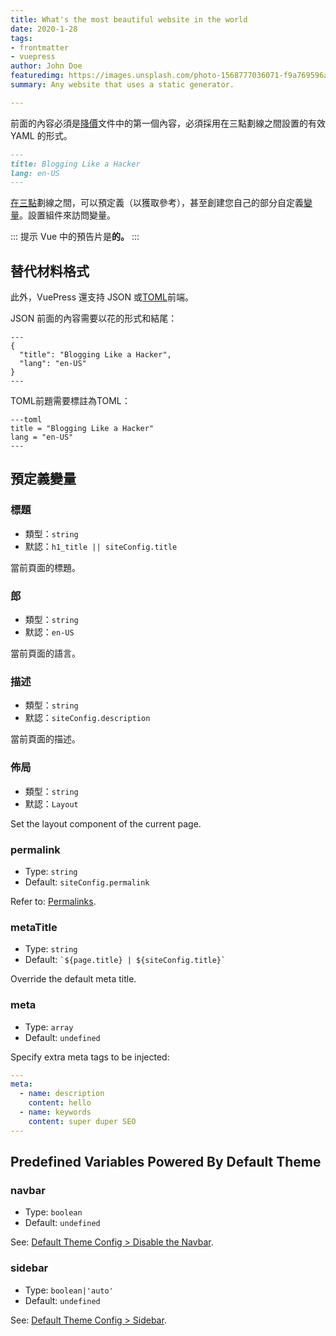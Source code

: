 ```yaml
---
title: What's the most beautiful website in the world
date: 2020-1-28
tags:
- frontmatter
- vuepress
author: John Doe
featuredimg: https://images.unsplash.com/photo-1568777036071-f9a769596a49?ixlib=rb-1.2.1&ixid=eyJhcHBfaWQiOjE3MzYxfQ&auto=format&fit=crop&w=1351&q=80
summary: Any website that uses a static generator.

---
```

前面的內容必須是[降價](https://github.com/jonschlinkert/gray-matter)文件中的第一個內容，必須採用在三點劃線之間設置的有效 YAML 的形式。

```markdown
---
title: Blogging Like a Hacker
lang: en-US
---
```

[在三點](./global-computed.md#frontmatter)劃線之間，可以預定義（以獲取參考），甚至創建您自己的部分自定義[變量](#predefined-variables)。設置組件來訪問變量。

::: 提示 Vue 中的預告片是**的。** :::

## 替代材料格式

此外，VuePress 還支持 JSON 或[TOML](https://github.com/toml-lang/toml)前端。

JSON 前面的內容需要以花的形式和結尾：

    ---
    {
      "title": "Blogging Like a Hacker",
      "lang": "en-US"
    }
    ---

TOML前題需要標註為TOML：

    ---toml
    title = "Blogging Like a Hacker"
    lang = "en-US"
    ---

## 預定義變量

### 標題

* 類型：`string`
* 默認：`h1_title || siteConfig.title`

當前頁面的標題。

### 郎

* 類型：`string`
* 默認：`en-US`

當前頁面的語言。

### 描述

* 類型：`string`
* 默認：`siteConfig.description`

當前頁面的描述。

### 佈局

* 類型：`string`
* 默認：`Layout`

Set the layout component of the current page.

### permalink

* Type: `string`
* Default: `siteConfig.permalink`

Refer to: [Permalinks](./permalinks.md).

### metaTitle

* Type: `string`
* Default: <code>\`${page.title} | ${siteConfig.title}\`</code>

Override the default meta title.

### meta

* Type: `array`
* Default: `undefined`

Specify extra meta tags to be injected:

``` yaml
---
meta:
  - name: description
    content: hello
  - name: keywords
    content: super duper SEO
---
```

## Predefined Variables Powered By Default Theme

### navbar

* Type: `boolean`
* Default: `undefined`

See: [Default Theme Config > Disable the Navbar](../theme/default-theme-config.md#disable-the-navbar).

### sidebar

* Type: `boolean|'auto'`
* Default: `undefined`

See: [Default Theme Config > Sidebar](../theme/default-theme-config.md#sidebar).